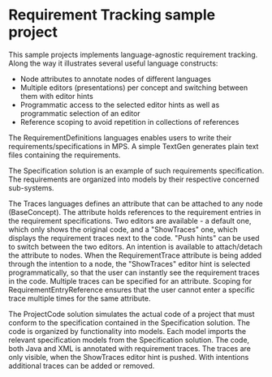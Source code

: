 Requirement Tracking sample project
===================================

This sample projects implements language-agnostic requirement tracking. Along the way it illustrates several useful language constructs:
* Node attributes to annotate nodes of different languages
* Multiple editors (presentations) per concept and switching between them with editor hints
* Programmatic access to the selected editor hints as well as programmatic selection of an editor
* Reference scoping to avoid repetition in collections of references

The RequirementDefinitions languages enables users to write their requirements/specifications in MPS. A simple TextGen generates plain text files containing the requirements.

The Specification solution is an example of such requirements specification. The requirements are organized into models by their respective concerned sub-systems.

The Traces languages defines an attribute that can be attached to any node (BaseConcept). The attribute holds references to the requirement entries in the requirement specifications.
Two editors are available - a default one, which only shows the original code, and a "ShowTraces" one, which displays the requirement traces next to the code. "Push hints" can be used to switch between the two editors.
An intention is available to attach/detach the attribute to nodes. When the RequirementTrace attribute is being added through the intention to a node, the "ShowTraces" editor hint is selected programmatically, so that the user can instantly see the requirement traces in the code.
Multiple traces can be specified for an attribute. Scoping for RequirementEntryReference ensures that the user cannot enter a specific trace multiple times for the same attribute.

The ProjectCode solution simulates the actual code of a project that must conform to the specification contained in the Specification solution. The code is organized by functionality into models. Each model imports the relevant specification models from the Specification solution.
The code, both Java and XML is annotated with requirement traces. The traces are only visible, when the ShowTraces editor hint is pushed.
With intentions additional traces can be added or removed.
